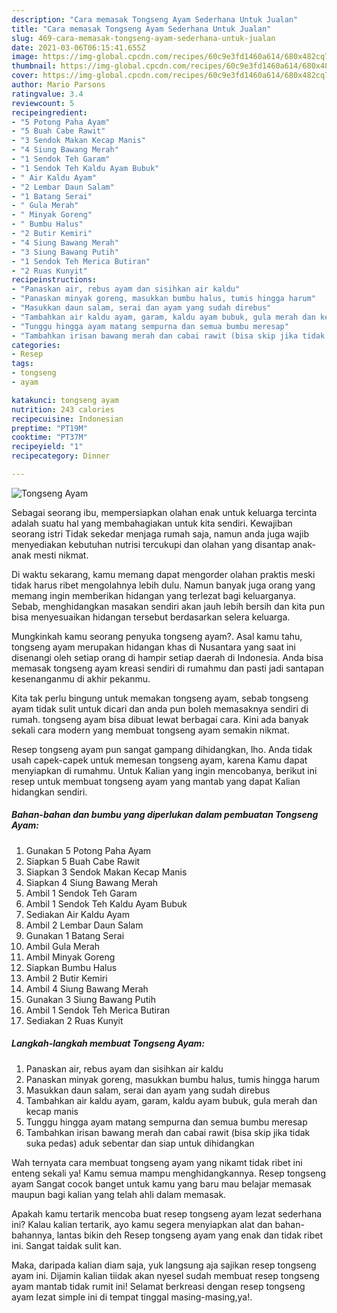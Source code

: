 ```yaml
---
description: "Cara memasak Tongseng Ayam Sederhana Untuk Jualan"
title: "Cara memasak Tongseng Ayam Sederhana Untuk Jualan"
slug: 469-cara-memasak-tongseng-ayam-sederhana-untuk-jualan
date: 2021-03-06T06:15:41.655Z
image: https://img-global.cpcdn.com/recipes/60c9e3fd1460a614/680x482cq70/tongseng-ayam-foto-resep-utama.jpg
thumbnail: https://img-global.cpcdn.com/recipes/60c9e3fd1460a614/680x482cq70/tongseng-ayam-foto-resep-utama.jpg
cover: https://img-global.cpcdn.com/recipes/60c9e3fd1460a614/680x482cq70/tongseng-ayam-foto-resep-utama.jpg
author: Mario Parsons
ratingvalue: 3.4
reviewcount: 5
recipeingredient:
- "5 Potong Paha Ayam"
- "5 Buah Cabe Rawit"
- "3 Sendok Makan Kecap Manis"
- "4 Siung Bawang Merah"
- "1 Sendok Teh Garam"
- "1 Sendok Teh Kaldu Ayam Bubuk"
- " Air Kaldu Ayam"
- "2 Lembar Daun Salam"
- "1 Batang Serai"
- " Gula Merah"
- " Minyak Goreng"
- " Bumbu Halus"
- "2 Butir Kemiri"
- "4 Siung Bawang Merah"
- "3 Siung Bawang Putih"
- "1 Sendok Teh Merica Butiran"
- "2 Ruas Kunyit"
recipeinstructions:
- "Panaskan air, rebus ayam dan sisihkan air kaldu"
- "Panaskan minyak goreng, masukkan bumbu halus, tumis hingga harum"
- "Masukkan daun salam, serai dan ayam yang sudah direbus"
- "Tambahkan air kaldu ayam, garam, kaldu ayam bubuk, gula merah dan kecap manis"
- "Tunggu hingga ayam matang sempurna dan semua bumbu meresap"
- "Tambahkan irisan bawang merah dan cabai rawit (bisa skip jika tidak suka pedas) aduk sebentar dan siap untuk dihidangkan"
categories:
- Resep
tags:
- tongseng
- ayam

katakunci: tongseng ayam 
nutrition: 243 calories
recipecuisine: Indonesian
preptime: "PT19M"
cooktime: "PT37M"
recipeyield: "1"
recipecategory: Dinner

---
```



![Tongseng Ayam](https://img-global.cpcdn.com/recipes/60c9e3fd1460a614/680x482cq70/tongseng-ayam-foto-resep-utama.jpg)

Sebagai seorang ibu, mempersiapkan olahan enak untuk keluarga tercinta adalah suatu hal yang membahagiakan untuk kita sendiri. Kewajiban seorang istri Tidak sekedar menjaga rumah saja, namun anda juga wajib menyediakan kebutuhan nutrisi tercukupi dan olahan yang disantap anak-anak mesti nikmat.

Di waktu  sekarang, kamu memang dapat mengorder olahan praktis meski tidak harus ribet mengolahnya lebih dulu. Namun banyak juga orang yang memang ingin memberikan hidangan yang terlezat bagi keluarganya. Sebab, menghidangkan masakan sendiri akan jauh lebih bersih dan kita pun bisa menyesuaikan hidangan tersebut berdasarkan selera keluarga. 



Mungkinkah kamu seorang penyuka tongseng ayam?. Asal kamu tahu, tongseng ayam merupakan hidangan khas di Nusantara yang saat ini disenangi oleh setiap orang di hampir setiap daerah di Indonesia. Anda bisa memasak tongseng ayam kreasi sendiri di rumahmu dan pasti jadi santapan kesenanganmu di akhir pekanmu.

Kita tak perlu bingung untuk memakan tongseng ayam, sebab tongseng ayam tidak sulit untuk dicari dan anda pun boleh memasaknya sendiri di rumah. tongseng ayam bisa dibuat lewat berbagai cara. Kini ada banyak sekali cara modern yang membuat tongseng ayam semakin nikmat.

Resep tongseng ayam pun sangat gampang dihidangkan, lho. Anda tidak usah capek-capek untuk memesan tongseng ayam, karena Kamu dapat menyiapkan di rumahmu. Untuk Kalian yang ingin mencobanya, berikut ini resep untuk membuat tongseng ayam yang mantab yang dapat Kalian hidangkan sendiri.

<!--inarticleads1-->

##### Bahan-bahan dan bumbu yang diperlukan dalam pembuatan Tongseng Ayam:

1. Gunakan 5 Potong Paha Ayam
1. Siapkan 5 Buah Cabe Rawit
1. Siapkan 3 Sendok Makan Kecap Manis
1. Siapkan 4 Siung Bawang Merah
1. Ambil 1 Sendok Teh Garam
1. Ambil 1 Sendok Teh Kaldu Ayam Bubuk
1. Sediakan  Air Kaldu Ayam
1. Ambil 2 Lembar Daun Salam
1. Gunakan 1 Batang Serai
1. Ambil  Gula Merah
1. Ambil  Minyak Goreng
1. Siapkan  Bumbu Halus
1. Ambil 2 Butir Kemiri
1. Ambil 4 Siung Bawang Merah
1. Gunakan 3 Siung Bawang Putih
1. Ambil 1 Sendok Teh Merica Butiran
1. Sediakan 2 Ruas Kunyit




<!--inarticleads2-->

##### Langkah-langkah membuat Tongseng Ayam:

1. Panaskan air, rebus ayam dan sisihkan air kaldu
1. Panaskan minyak goreng, masukkan bumbu halus, tumis hingga harum
1. Masukkan daun salam, serai dan ayam yang sudah direbus
1. Tambahkan air kaldu ayam, garam, kaldu ayam bubuk, gula merah dan kecap manis
1. Tunggu hingga ayam matang sempurna dan semua bumbu meresap
1. Tambahkan irisan bawang merah dan cabai rawit (bisa skip jika tidak suka pedas) aduk sebentar dan siap untuk dihidangkan




Wah ternyata cara membuat tongseng ayam yang nikamt tidak ribet ini enteng sekali ya! Kamu semua mampu menghidangkannya. Resep tongseng ayam Sangat cocok banget untuk kamu yang baru mau belajar memasak maupun bagi kalian yang telah ahli dalam memasak.

Apakah kamu tertarik mencoba buat resep tongseng ayam lezat sederhana ini? Kalau kalian tertarik, ayo kamu segera menyiapkan alat dan bahan-bahannya, lantas bikin deh Resep tongseng ayam yang enak dan tidak ribet ini. Sangat taidak sulit kan. 

Maka, daripada kalian diam saja, yuk langsung aja sajikan resep tongseng ayam ini. Dijamin kalian tiidak akan nyesel sudah membuat resep tongseng ayam mantab tidak rumit ini! Selamat berkreasi dengan resep tongseng ayam lezat simple ini di tempat tinggal masing-masing,ya!.


